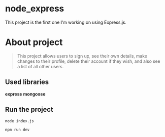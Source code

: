 # node_express
This project is the first one I'm working on using Express.js.

# About project
>This project allows users to sign up, see their own details, make changes to their profile, delete their account if they wish, and also see a list of all other users.

## Used libraries
**express**
**mongoose**

## Run the project
```
node index.js
```
```
npm run dev
```
